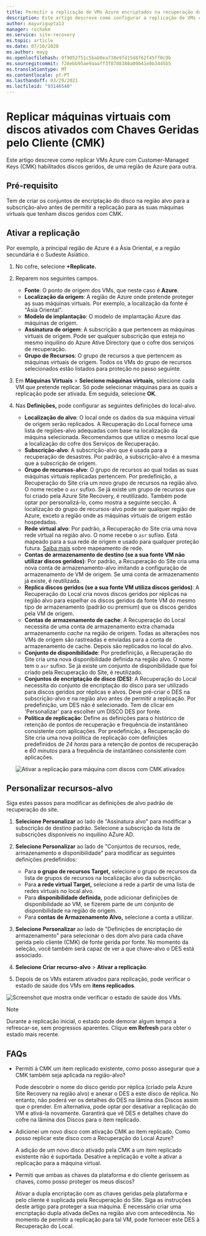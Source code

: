 ```yaml
---
title: Permitir a replicação de VMs Azure encriptados na recuperação do local de Azure
description: Este artigo descreve como configurar a replicação de VMs com chave gerida pelo cliente (CMK) ativado discos de uma região de Azure para outra utilizando a Recuperação do Site.
author: mayurigupta13
manager: rochakm
ms.service: site-recovery
ms.topic: article
ms.date: 07/10/2020
ms.author: mayg
ms.openlocfilehash: 9f9052f51c5bab0ea738e9fd15d8f62f45ff0c9b
ms.sourcegitcommit: f28ebb95ae9aaaff3f87d8388a09b41e0b3445b5
ms.translationtype: MT
ms.contentlocale: pt-PT
ms.lasthandoff: 03/29/2021
ms.locfileid: "93146540"
---
```

# <a name="replicate-machines-with-customer-managed-keys-cmk-enabled-disks"></a>Replicar máquinas virtuais com discos ativados com Chaves Geridas pelo Cliente (CMK)

Este artigo descreve como replicar VMs Azure com Customer-Managed Keys (CMK) habilitados discos geridos, de uma região de Azure para outra.

## <a name="prerequisite"></a>Pré-requisito
Tem de criar os conjuntos de encriptação do disco na região alvo para a subscrição-alvo antes de permitir a replicação para as suas máquinas virtuais que tenham discos geridos com CMK.

## <a name="enable-replication"></a>Ativar a replicação

Por exemplo, a principal região de Azure é a Ásia Oriental, e a região secundária é o Sudeste Asiático.

1. No cofre, selecione **+Replicate.**
2. Reparem nos seguintes campos.
    - **Fonte**: O ponto de origem dos VMs, que neste caso é **Azure**.
    - **Localização da origem**: A região de Azure onde pretende proteger as suas máquinas virtuais. Por exemplo, a localização da fonte é "Ásia Oriental".
    - **Modelo de implantação**: O modelo de implantação Azure das máquinas de origem.
    - **Assinatura de origem**: A subscrição a que pertencem as máquinas virtuais de origem. Pode ser qualquer subscrição que esteja no mesmo inquilino do Azure Ative Directory que o cofre dos serviços de recuperação.
    - **Grupo de Recursos**: O grupo de recursos a que pertencem as máquinas virtuais de origem. Todos os VMs do grupo de recursos selecionados estão listados para proteção no passo seguinte.

3. Em **Máquinas Virtuais**  >  **Selecione máquinas virtuais,** selecione cada VM que pretende replicar. Só pode selecionar máquinas para as quais a replicação pode ser ativada. Em seguida, selecione **OK**.

4. Nas **Definições,** pode configurar as seguintes definições do local-alvo.

    - **Localização do alvo**: O local onde os dados da sua máquina virtual de origem serão replicados. A Recuperação do Local fornece uma lista de regiões-alvo adequadas com base na localização da máquina selecionada. Recomendamos que utilize o mesmo local que a localização do cofre dos Serviços de Recuperação.
    - **Subscrição-alvo**: A subscrição-alvo que é usada para a recuperação de desastres. Por padrão, a subscrição-alvo é a mesma que a subscrição de origem.
    - **Grupo de recursos-alvo**: O grupo de recursos ao qual todas as suas máquinas virtuais replicadas pertencem. Por predefinição, a Recuperação do Site cria um novo grupo de recursos na região alvo. O nome recebe o `asr` sufixo. Se já existe um grupo de recursos que foi criado pela Azure Site Recovery, é reutilizado. Também pode optar por personalizá-lo, como mostra a seguinte secção. A localização do grupo de recursos-alvo pode ser qualquer região de Azure, exceto a região onde as máquinas virtuais de origem estão hospedadas.
    - **Rede virtual alvo**: Por padrão, a Recuperação do Site cria uma nova rede virtual na região alvo. O nome recebe o `asr` sufixo. Está mapeado para a sua rede de origem e usado para qualquer proteção futura. [Saiba mais](./azure-to-azure-network-mapping.md) sobre mapeamento de rede.
    - **Contas de armazenamento de destino (se a sua fonte VM não utilizar discos geridos)**: Por padrão, a Recuperação do Site cria uma nova conta de armazenamento-alvo imitando a configuração de armazenamento de VM de origem. Se uma conta de armazenamento já existe, é reutilizada.
    - **Replica discos geridos (se a sua fonte VM utiliza discos geridos)**: A Recuperação do Local cria novos discos geridos por réplicas na região alvo para espelhar os discos geridos da fonte VM do mesmo tipo de armazenamento (padrão ou premium) que os discos geridos pela VM de origem.
    - **Contas de armazenamento de cache**: A Recuperação do Local necessita de uma conta de armazenamento extra chamada armazenamento *cache* na região de origem. Todas as alterações nos VMs de origem são rastreadas e enviadas para a conta de armazenamento de cache. Depois são replicados no local do alvo.
    - **Conjunto de disponibilidade**: Por predefinição, a Recuperação do Site cria uma nova disponibilidade definida na região alvo. O nome tem o `asr` sufixo. Se já existe um conjunto de disponibilidade que foi criado pela Recuperação do Site, é reutilizado.
    - **Conjuntos de encriptação de disco (DES)**: A Recuperação do Local necessita do conjunto de encriptação do disco para ser utilizado para discos geridos por réplicas e alvos. Deve pré-criar o DES na subscrição-alvo e na região alvo antes de permitir a replicação. Por predefinição, um DES não é selecionado. Tem de clicar em 'Personalizar' para escolher um DISCO DES por fonte.
    - **Política de replicação**: Define as definições para o histórico de retenção de pontos de recuperação e frequência de instantâneo consistente com aplicações. Por predefinição, a Recuperação do Site cria uma nova política de replicação com definições predefinidos de *24 horas* para a retenção de pontos de recuperação e *60 minutos* para a frequência de instantâneo consistente com aplicações.

    ![Ativar a replicação para máquina com discos com CMK ativados](./media/azure-to-azure-how-to-enable-replication-cmk-disks/cmk-enable-dr.png)

## <a name="customize-target-resources"></a>Personalizar recursos-alvo

Siga estes passos para modificar as definições de alvo padrão de recuperação do site.

1. **Selecione Personalizar** ao lado de "Assinatura alvo" para modificar a subscrição de destino padrão. Selecione a subscrição da lista de subscrições disponíveis no inquilino AZure AD.

2. **Selecione Personalizar** ao lado de "Conjuntos de recursos, rede, armazenamento e disponibilidade" para modificar as seguintes definições predefinidos:
    - Para **o grupo de recursos Target,** selecione o grupo de recursos da lista de grupos de recursos na localização alvo da subscrição.
    - Para **a rede virtual Target,** selecione a rede a partir de uma lista de redes virtuais no local alvo.
    - Para **disponibilidade definida,** pode adicionar definições de disponibilidade ao VM, se fizerem parte de um conjunto de disponibilidade na região de origem.
    - Para **contas de Armazenamento Alvo,** selecione a conta a utilizar.

3. **Selecione Personalizar** ao lado de "Definições de encriptação de armazenamento" para selecionar o des dom alvo para cada chave gerida pelo cliente (CMK) de fonte gerida por fonte. No momento da seleção, você também será capaz de ver a que chave-alvo o DES está associado.

4. **Selecione Criar recurso-alvo**  >  **Ativar a replicação**.
5. Depois de os VMs estarem ativados para replicação, pode verificar o estado de saúde dos VMs em **itens replicados**.

![Screenshot que mostra onde verificar o estado de saúde dos VMs.](./media/azure-to-azure-how-to-enable-replication-cmk-disks/cmk-customize-target-disk-properties.png)

>[!NOTE]
>Durante a replicação inicial, o estado pode demorar algum tempo a refrescar-se, sem progressos aparentes. Clique **em Refresh**  para obter o estado mais recente.

## <a name="faqs"></a>FAQs

* Permiti à CMK um item replicado existente, como posso assegurar que a CMK também seja aplicada na região-alvo?

    Pode descobrir o nome do disco gerido por réplica (criado pela Azure Site Recovery na região alvo) e anexar o DES a este disco de réplica. No entanto, não poderá ver os detalhes do DES na lâmina dos Discos assim que o prender. Em alternativa, pode optar por desativar a replicação do VM e ativá-la novamente. Garantirá que vê DES e detalhes chave do cofre na lâmina dos Discos para o item replicado.

* Adicionei um novo disco com ativação CMK ao item replicado. Como posso replicar este disco com a Recuperação do Local Azure?

    A adição de um novo disco ativado pela CMK a um item replicado existente não é suportada. Desative a replicação e volte a ativar a replicação para a máquina virtual.

* Permiti que ambas as chaves da plataforma e do cliente gerissem as chaves, como posso proteger os meus discos?

    Ativar a dupla encriptação com as chaves geridas pela plataforma e pelo cliente é suplicada pela Recuperação do Site. Siga as instruções deste artigo para proteger a sua máquina. É necessário criar uma encriptação dupla ativada deDes na região alvo com antecedência. No momento de permitir a replicação para tal VM, pode fornecer este DES à Recuperação do Local.


